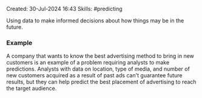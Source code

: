 Created: 30-Jul-2024 16:43
Skills: #predicting

Using data to make informed decisions about how things may be in the future.
### Example
A company that wants to know the best advertising method to bring in new customers is an example of a problem requiring analysts to make predictions. Analysts with data on location, type of media, and number of new customers acquired as a result of past ads can't guarantee future results, but they can help predict the best placement of advertising to reach the target audience.
